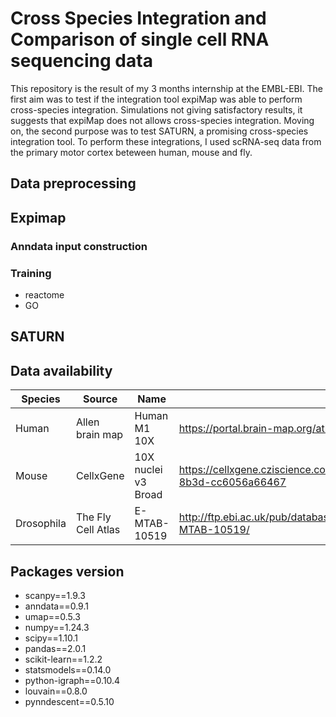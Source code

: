 # Cross Species Integration and Comparison of single cell RNA sequencing data

This repository is the result of my 3 months internship at the EMBL-EBI. The first aim was to test if the integration tool expiMap was able to perform cross-species integration. Simulations not giving satisfactory results, it suggests that expiMap does not allows cross-species integration.
Moving on, the second purpose was to test SATURN, a promising cross-species integration tool.
To perform these integrations, I used scRNA-seq data from the primary motor cortex beteween human, mouse and fly.

## Data preprocessing


## Expimap

### Anndata input construction

### Training
- reactome
- GO


## SATURN


## Data availability

| Species    | Source           | Name                | Link  |
| ---------- |------------------| --------------------| ------------------------------------------------------------------|
| Human      | Allen brain map  | Human M1 10X        | https://portal.brain-map.org/atlases-and-data/rnaseq/human-m1-10x |
| Mouse      | CellxGene        | 10X nuclei v3 Broad | https://cellxgene.cziscience.com/collections/ae1420fe-6630-46ed-8b3d-cc6056a66467 |
| Drosophila | The Fly Cell Atlas | E-MTAB-10519        | http://ftp.ebi.ac.uk/pub/databases/microarray/data/atlas/sc_experiments/E-MTAB-10519/ |

## Packages version
- scanpy==1.9.3
- anndata==0.9.1
- umap==0.5.3
- numpy==1.24.3
- scipy==1.10.1
- pandas==2.0.1
- scikit-learn==1.2.2
- statsmodels==0.14.0
- python-igraph==0.10.4
- louvain==0.8.0
- pynndescent==0.5.10
